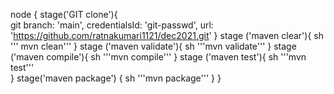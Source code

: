 node 
{
    stage('GIT clone'){	 
     git branch: 'main', credentialsId: 'git-passwd', url: 'https://github.com/ratnakumari1121/dec2021.git'
 }
    stage ('maven clear'){
            sh ''' mvn clean'''
 }
    stage ('maven validate'){
            sh '''mvn validate'''
  }
    stage ('maven compile'){
            sh '''mvn compile'''
 }
    stage ('maven test'){
            sh '''mvn test'''	
 } 
    stage('maven package') {
            sh '''mvn package'''
 } 
}
